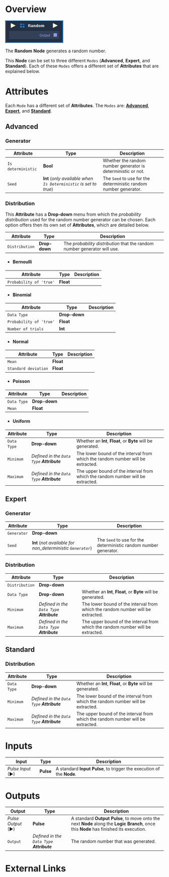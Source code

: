 # Overview

![The Random Node.](../../.gitbook/assets/node-random.png)

The **Random** **Node** generates a random number.

This **Node** can be set to three different `Modes` (**Advanced**, **Expert**, and **Standard**). Each of these `Modes` offers a different set of **Attributes** that are explained below.

# Attributes

Each `Mode` has a different set of **Attributes**. The `Modes` are: [**Advanced**](random.md#advanced), [**Expert**](random.md#expert), and [**Standard**](random.md#expert).

## Advanced

### Generator

|Attribute|Type|Description|
|---|---|---|
| `Is deterministic` | **Bool** | Whether the random number generator is deterministic or not. |
| `Seed` | **Int** (*only available when `Is Deterministic` is set to _true_*)| The `Seed` to use for the deterministic random number generator. |

### Distribution

This **Attribute** has a **Drop-down** menu from which the _probability distribution_ used for the random number generator can be chosen. Each option offers then its own set of **Attributes**, which are detailed below.

|Attribute|Type|Description|
|---|---|---|
| `Distribution` | **Drop-down** | The _probability distribution_ that the random number generator will use. |

* #### Bernoulli

|Attribute|Type|Description|
|---|---|---|
| `Probability of 'true'` | **Float** | |
* #### Binomial

|Attribute|Type|Description|
|---|---|---|
| `Data Type` | **Drop-down** | |
| `Probability of 'true'` | **Float** | |
| `Number of trials` | **Int** | |
* #### Normal

|Attribute|Type|Description|
|---|---|---|
| `Mean` | **Float** | |
| `Standard deviation` | **Float** | |
* #### Poisson

|Attribute|Type|Description|
|---|---|---|
| `Data Type` | **Drop-down** | |
| `Mean` | **Float** | |
* #### Uniform

|Attribute|Type|Description|
|---|---|---|
| `Data Type` | **Drop-down** | Whether an **Int**, **Float**, or **Byte** will be generated. |
| `Minimum` | _Defined in the `Data Type` **Attribute**_ | The lower bound of the interval from which the random number will be extracted.|
| `Maximum` | _Defined in the `Data Type` **Attribute**_ | The upper bound of the interval from which the random number will be extracted.|




## Expert 

### Generator

|Attribute|Type|Description|
|---|---|---|
| `Generator` | **Drop-down** | |
| `Seed` | **Int** (*not available for non_deterministic `Generator`*) | The `Seed` to use for the deterministic random number generator. |

### Distribution

|Attribute|Type|Description|
|---|---|---|
| `Distribution` | **Drop-down** | |
| `Data Type` | **Drop-down** | Whether an **Int**, **Float**, or **Byte** will be generated. |
| `Minimum` | _Defined in the `Data Type` **Attribute**_ | The lower bound of the interval from which the random number will be extracted.|
| `Maximum` | _Defined in the `Data Type` **Attribute**_ | The upper bound of the interval from which the random number will be extracted.|
## Standard

### Distribution

|Attribute|Type|Description|
|---|---|---|
| `Data Type` | **Drop-down** | Whether an **Int**, **Float**, or **Byte** will be generated. |
| `Minimum` | _Defined in the `Data Type` **Attribute**_ | The lower bound of the interval from which the random number will be extracted.|
| `Maximum` | _Defined in the `Data Type` **Attribute**_ | The upper bound of the interval from which the random number will be extracted.|

# Inputs

|Input|Type|Description|
|---|---|---|
|*Pulse Input* (►)|**Pulse**|A standard **Input Pulse**, to trigger the execution of the **Node**.|

# Outputs

|Output|Type|Description|
|---|---|---|
|*Pulse Output* (►)|**Pulse**|A standard **Output Pulse**, to move onto the next **Node** along the **Logic Branch**, once this **Node** has finished its execution.|
| `Output` | _Defined in the `Data Type` **Attribute**_ | The random number that was generated. |


# External Links

